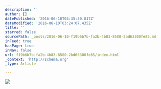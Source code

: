 ```yaml
---
description: ''
author: []
datePublished: '2016-06-10T03:35:30.817Z'
dateModified: '2016-06-10T03:24:07.435Z'
title: ''
starred: false
sourcePath: _posts/2016-06-10-f19b6b7b-fa2b-4b83-8580-2bd63300fe85.md
inFeed: true
hasPage: true
inNav: false
url: f19b6b7b-fa2b-4b83-8580-2bd63300fe85/index.html
_context: 'http://schema.org'
_type: Article

---
```

![](https://the-grid-user-content.s3-us-west-2.amazonaws.com/801e92cb-f2ca-40dd-956e-e2c58bb73006.jpg)